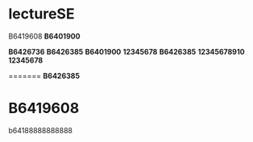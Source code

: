 # lectureSE


B6419608
**B6401900**








**B6426736**
**B6426385** 
**B6401900**
**12345678**
**B6426385**
**12345678910**
**12345678**

=======
**B6426385**


**B6419608**
=======
b64188888888888 

